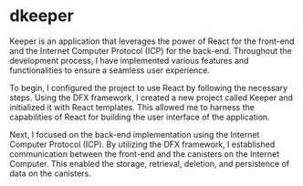 # dkeeper

Keeper is an application that leverages the power of React for the front-end and the Internet Computer Protocol (ICP) for the back-end. Throughout the development process, I have implemented various features and functionalities to ensure a seamless user experience.

To begin, I configured the project to use React by following the necessary steps. Using the DFX framework, I created a new project called Keeper and initialized it with React templates. This allowed me to harness the capabilities of React for building the user interface of the application.

Next, I focused on the back-end implementation using the Internet Computer Protocol (ICP). By utilizing the DFX framework, I established communication between the front-end and the canisters on the Internet Computer. This enabled the storage, retrieval, deletion, and persistence of data on the canisters.

